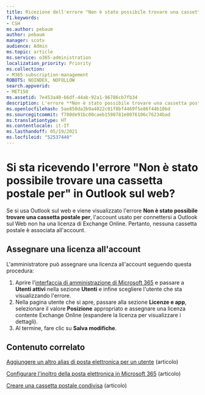 ```yaml
---
title: Ricezione dell'errore "Non è stato possibile trovare una cassetta postale per" in Outlook sul web
f1.keywords:
- CSH
ms.author: pebaum
author: pebaum
manager: scotv
audience: Admin
ms.topic: article
ms.service: o365-administration
localization_priority: Priority
ms.collection:
- M365-subscription-management
ROBOTS: NOINDEX, NOFOLLOW
search.appverid:
- MET150
ms.assetid: 7e453a40-66df-44ab-92a1-96786cb7fb34
description: L'errore **Non è stato possibile trovare una cassetta postale per** indica che l'account usato per connettersi a Outlook sul web non ha una licenza di Exchange Online.
ms.openlocfilehash: 5ae850da3b9a4022c01f8bf4469f5e86f44b10bd
ms.sourcegitcommit: f780de91bc00caeb1598781e0076106c76234bad
ms.translationtype: HT
ms.contentlocale: it-IT
ms.lasthandoff: 05/19/2021
ms.locfileid: "52537440"
---
```

# <a name="getting-a-mailbox-not-found-error-in-outlook-on-the-web"></a>Si sta ricevendo l'errore "Non è stato possibile trovare una cassetta postale per" in Outlook sul web?

Se si usa Outlook sul web e viene visualizzato l'errore **Non è stato possibile trovare una cassetta postale per**, l'account usato per connettersi a Outlook sul Web non ha una licenza di Exchange Online. Pertanto, nessuna cassetta postale è associata all'account. 

## <a name="assign-a-license-to-your-account"></a>Assegnare una licenza all'account

L'amministratore può assegnare una licenza all'account seguendo questa procedura:

1. Aprire l'[interfaccia di amministrazione di Microsoft 365](https://portal.office.com/adminportal/home#/homepage) e passare a **Utenti attivi** nella sezione **Utenti** e infine scegliere l'utente che sta visualizzando l'errore.
1. Nella pagina utente che si apre, passare alla sezione **Licenze e app**, selezionare il valore **Posizione** appropriato e assegnare una licenza contente Exchange Online (espandere la licenza per visualizzare i dettagli). 
1. Al termine, fare clic su **Salva modifiche**.

## <a name="related-content"></a>Contenuto correlato

[Aggiungere un altro alias di posta elettronica per un utente](../email/add-another-email-alias-for-a-user.md) (articolo)

[Configurare l'inoltro della posta elettronica in Microsoft 365](../email/configure-email-forwarding.md) (articolo)

[Creare una cassetta postale condivisa](../email/create-a-shared-mailbox.md) (articolo)